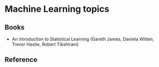 # Machine Learning topics

## Books
- An introduction to Statistical Learning (Gareth James, Daniela Witten, Trevor Hastie, Robert Tibshirani)

## Reference
